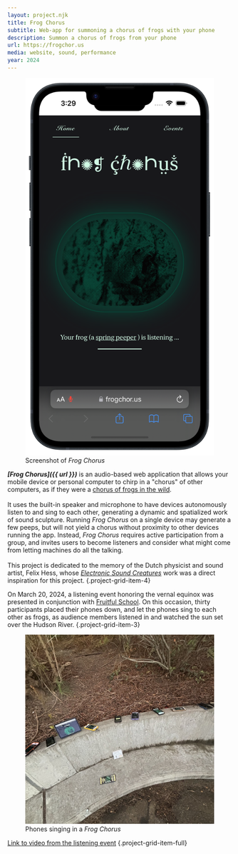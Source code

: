 ```yaml
---
layout: project.njk
title: Frog Chorus
subtitle: Web-app for summoning a chorus of frogs with your phone
description: Summon a chorus of frogs from your phone
url: https://frogchor.us
media: website, sound, performance
year: 2024
---
```


<figure class="project-grid-item-2">
  <img src="/public/frog-chorus-model.png" alt="screen capture of frog chorus app">
  <figcaption>Screenshot of <em>Frog Chorus</em></figcaption>
</figure>

<!-- <figure class="figure-medium">
  <img src="/public/iphone-background-cropped.png" alt="background image showing an iphone device">
  <figcaption>Screen capture of <em>Frog Chorus</em></figcaption>
</figure> -->

_**[Frog Chorus]({{ url }})**_ is an audio-based web application that allows your mobile device or personal computer to chirp in a "chorus" of other computers, as if they were a [chorus of frogs in the wild](https://www.youtube.com/watch?v=aPAchkz76c8).
\
\
It uses the built-in speaker and microphone to have devices autonomously listen to and sing to each other, generating a dynamic and spatialized work of sound sculpture. Running _Frog Chorus_ on a single device may generate a few peeps, but will not yield a chorus without proximity to other devices running the app. Instead, _Frog Chorus_ requires active participation from a group, and invites users to become listeners and consider what might come from letting machines do all the talking.
\
\
This project is dedicated to the memory of the Dutch physicist and sound artist, Felix Hess, whose _[Electronic Sound Creatures](https://isea-archives.siggraph.org/art-events/electronic-sound-creatures-by-felix-hess/)_ work was a direct inspiration for this project.
{.project-grid-item-4}

<!-- {.project-grid-item-1} -->

On March 20, 2024, a listening event honoring the vernal equinox was presented in conjunction with [Fruitful School](https://fruitful.school/blog/2024-03-13.html). On this occasion, thirty participants placed their phones down, and let the phones sing to each other as frogs, as audience members listened in and watched the sun set over the Hudson River.
{.project-grid-item-3}

<figure class="project-grid-item-3">
  <img src="/public/frog-chorus-2024.jpeg" alt="phones running Frog Chorus">
  <figcaption>Phones singing in a <em>Frog Chorus</em></figcaption>
</figure>

[Link to video from the listening event](https://drive.google.com/file/d/14g4ea6rZGx0Bt5Q3IO_7fMC2ozmezCda/view?usp=drive_link)
{.project-grid-item-full}
